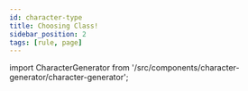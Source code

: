 ```yaml
---
id: character-type
title: Choosing Class!
sidebar_position: 2
tags: [rule, page]
---
```


import CharacterGenerator from '/src/components/character-generator/character-generator';

<CharacterGenerator></CharacterGenerator>
